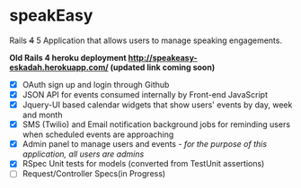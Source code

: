 speakEasy
=========
Rails ~~4~~ 5 Application that allows users to manage speaking engagements.

  **Old Rails 4 heroku deployment http://speakeasy-eskadah.herokuapp.com/  (updated link coming soon)**

- [x] OAuth sign up and login through Github
- [x] JSON API for events consumed internally by Front-end JavaScript
- [x] Jquery-UI based calendar widgets that show users' events by day, week and month
- [x] SMS (Twilio) and Email notification background jobs for reminding users when scheduled events are approaching
- [x] Admin panel to manage users and events - *for the purpose of this application, all users are admins*
- [x] RSpec Unit tests for models (converted from TestUnit assertions)
- [ ] Request/Controller Specs(in Progress)
